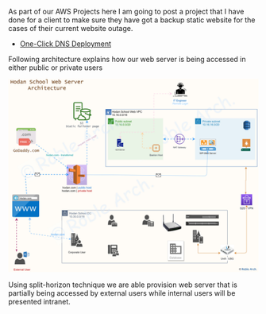 As part of our AWS Projects here I am going to post a project that I have done for a client to make sure they have got a backup static website for the cases of their current website outage.

- [One-Click DNS Deployment](https://console.aws.amazon.com/cloudformation/home?region=us-east-1#/stacks/create/review?templateURL=https://roble-files.s3.amazonaws.com/Hodan-Project/R53-failover.yml&stackName=HDN-Domain-Host)

Following architecture explains how our web server is being accessed in either public or private users

![Route 53 - Web Server](https://github.com/MoRoble/AWS-Projects/blob/2f3544dca85ade1d97196cde59c1fdc95fffbf1a/Amazon-Route53/Web-Server%20-%20R53%20(1).jpg)

Using split-horizon technique we are able provision web server that is partially being accessed by external users while internal users will be presented intranet.
